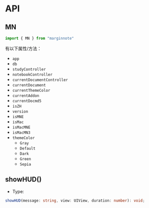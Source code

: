 # API

## MN

```ts
import { MN } from "marginnote"
```

有以下属性/方法：
- `app`
- `db`
- `studyController`
- `notebookController`
- `currentDocumentController`
- `currentDocument`
- `currentThemeColor`
- `currentAddon`
- `currentDocmd5`
- `isZH`
- `version`
- `isMNE`
- `isMac`
- `isMacMNE`
- `isMacMN3`
- `themeColor`
  - `Gray`
  - `Default`
  - `Dark`
  - `Green`
  - `Sepia`

## showHUD()

- Type:
```ts
showHUD(message: string, view: UIView, duration: number): void;
```

